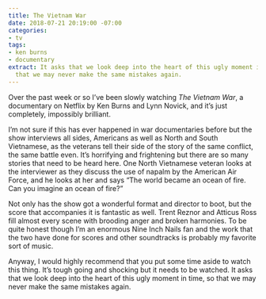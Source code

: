 ```yaml
---
title: The Vietnam War
date: 2018-07-21 20:19:00 -07:00
categories:
- tv
tags:
- ken burns
- documentary
extract: It asks that we look deep into the heart of this ugly moment in time, so
  that we may never make the same mistakes again.
---
```


Over the past week or so I’ve been slowly watching _The Vietnam War_, a documentary on Netflix by Ken Burns and Lynn Novick, and it’s just completely, impossibly brilliant.

I’m not sure if this has ever happened in war documentaries before but the show interviews all sides, Americans as well as North and South Vietnamese, as the veterans tell their side of the story of the same conflict, the same battle even. It’s horrifying and frightening but there are so many stories that need to be heard here. One North Vietnamese veteran looks at the interviewer as they discuss the use of napalm by the American Air Force, and he looks at her and says “The world became an ocean of fire. Can you imagine an ocean of fire?”

Not only has the show got a wonderful format and director to boot, but the score that accompanies it is fantastic as well. Trent Reznor and Atticus Ross fill almost every scene with brooding anger and broken harmonies. To be quite honest though I’m an enormous Nine Inch Nails fan and the work that the two have done for scores and other soundtracks is probably my favorite sort of music. 

Anyway, I would highly recommend that you put some time aside to watch this thing. It’s tough going and shocking but it needs to be watched. It asks that we look deep into the heart of this ugly moment in time, so that we may never make the same mistakes again.